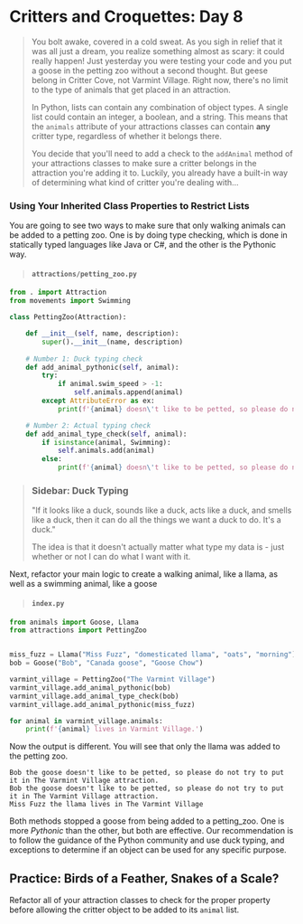 # Critters and Croquettes: Day 8

>You bolt awake, covered in a cold sweat. As you sigh in relief that it was all just a dream, you realize something almost as scary: it could really happen! Just yesterday you were testing your code and you put a goose in the petting zoo without a second thought. But geese belong in Critter Cove, not Varmint Village. Right now, there's no limit to the type of animals that get placed in an attraction. 
>
>In Python, lists can contain any combination of object types. A single list could contain an integer, a boolean, and a string. This means that the `animals` attribute of your attractions classes can contain **any** critter type, regardless of whether it belongs there.
>
>You decide that you'll need to add a check to the `addAnimal` method of your attractions classes to make sure a critter belongs in the attraction you're adding it to. Luckily, you already have a built-in way of determining what kind of critter you're dealing with...

### Using Your Inherited Class Properties to Restrict Lists

You are going to see two ways to make sure that only walking animals can be added to a petting zoo. One is by doing type checking, which is done in statically typed languages like Java or C#, and the other is the Pythonic way.

> #### `attractions/petting_zoo.py`

```py
from . import Attraction
from movements import Swimming

class PettingZoo(Attraction):

    def __init__(self, name, description):
        super().__init__(name, description)
    
    # Number 1: Duck typing check
    def add_animal_pythonic(self, animal):
        try:
            if animal.swim_speed > -1:
                self.animals.append(animal)
        except AttributeError as ex:
            print(f'{animal} doesn\'t like to be petted, so please do not put it in the {self.name} attraction.')

    # Number 2: Actual typing check
    def add_animal_type_check(self, animal):
        if isinstance(animal, Swimming):
            self.animals.add(animal)
        else:
            print(f'{animal} doesn\'t like to be petted, so please do not try to put it in the {self.name} attraction.')
```

> ### Sidebar: Duck Typing
>
> "If it looks like a duck, sounds like a duck, acts like a duck, and smells like a duck, then it can do all the things we want a duck to do. It's a duck."
>
> The idea is that it doesn't actually matter what type my data is - just whether or not I can do what I want with it.

Next, refactor your main logic to create a walking animal, like a llama, as well as a swimming animal, like a goose

> #### `index.py`

```py
from animals import Goose, Llama
from attractions import PettingZoo


miss_fuzz = Llama("Miss Fuzz", "domesticated llama", "oats", "morning")
bob = Goose("Bob", "Canada goose", "Goose Chow")

varmint_village = PettingZoo("The Varmint Village")
varmint_village.add_animal_pythonic(bob)
varmint_village.add_animal_type_check(bob)
varmint_village.add_animal_pythonic(miss_fuzz)

for animal in varmint_village.animals:
    print(f'{animal} lives in Varmint Village.')
```

Now the output is different. You will see that only the llama was added to the petting zoo.

```
Bob the goose doesn't like to be petted, so please do not try to put it in The Varmint Village attraction.
Bob the goose doesn't like to be petted, so please do not try to put it in The Varmint Village attraction.
Miss Fuzz the llama lives in The Varmint Village
```

Both methods stopped a goose from being added to a petting_zoo. One is more _Pythonic_ than the other, but both are effective. Our recommendation is to follow the guidance of the Python community and use duck typing, and exceptions to determine if an object can be used for any specific purpose.

## Practice: Birds of a Feather, Snakes of a Scale?
Refactor all of your attraction classes to check for the proper property before allowing the critter object to be added to its `animal` list.

